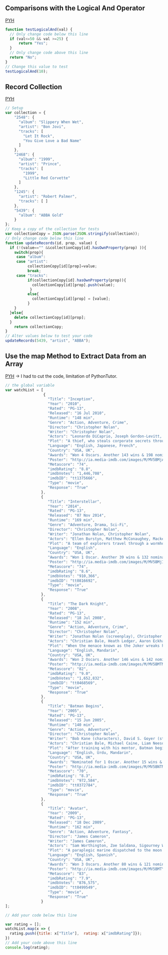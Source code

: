 ## Comparisons with the Logical And Operator
[PYH](http://www.pythontutor.com/javascript.html#code=function%20testLogicalAnd%28val%29%20%7B%0A%20%20//%20Only%20change%20code%20below%20this%20line%0A%20%20if%20%28val%3C%3D50%20%26%26%20val%20%3E%3D25%29%20%7B%0A%20%20%20%20%20%20return%20%22Yes%22%3B%0A%20%20%7D%0A%20%20//%20Only%20change%20code%20above%20this%20line%0A%20%20return%20%22No%22%3B%0A%7D%0A//%20Change%20this%20value%20to%20test%0AtestLogicalAnd%2810%29%3B&curInstr=3&mode=display&origin=opt-frontend.js&py=js&rawInputLstJSON=%5B%5D)
```js
function testLogicalAnd(val) {
  // Only change code below this line
  if (val<=50 && val >=25) {
      return "Yes";
  }
  // Only change code above this line
  return "No";
}
// Change this value to test
testLogicalAnd(10);
```


## Record Collection
[PYH]( http://www.pythontutor.com/javascript.html#code=//%20Setup%0Avar%20collection%20%3D%20%7B%0A%20%20%20%20%222548%22%3A%20%7B%0A%20%20%20%20%20%20%22album%22%3A%20%22Slippery%20When%20Wet%22,%0A%20%20%20%20%20%20%22artist%22%3A%20%22Bon%20Jovi%22,%0A%20%20%20%20%20%20%22tracks%22%3A%20%5B%20%0A%20%20%20%20%20%20%20%20%22Let%20It%20Rock%22,%20%0A%20%20%20%20%20%20%20%20%22You%20Give%20Love%20a%20Bad%20Name%22%20%0A%20%20%20%20%20%20%5D%0A%20%20%20%20%7D,%0A%20%20%20%20%222468%22%3A%20%7B%0A%20%20%20%20%20%20%22album%22%3A%20%221999%22,%0A%20%20%20%20%20%20%22artist%22%3A%20%22Prince%22,%0A%20%20%20%20%20%20%22tracks%22%3A%20%5B%20%0A%20%20%20%20%20%20%20%20%221999%22,%20%0A%20%20%20%20%20%20%20%20%22Little%20Red%20Corvette%22%20%0A%20%20%20%20%20%20%5D%0A%20%20%20%20%7D,%0A%20%20%20%20%221245%22%3A%20%7B%0A%20%20%20%20%20%20%22artist%22%3A%20%22Robert%20Palmer%22,%0A%20%20%20%20%20%20%22tracks%22%3A%20%5B%20%5D%0A%20%20%20%20%7D,%0A%20%20%20%20%225439%22%3A%20%7B%0A%20%20%20%20%20%20%22album%22%3A%20%22ABBA%20Gold%22%0A%20%20%20%20%7D%0A%7D%3B%0A//%20Keep%20a%20copy%20of%20the%20collection%20for%20tests%0Avar%20collectionCopy%20%3D%20JSON.parse%28JSON.stringify%28collection%29%29%3B%0A//%20Only%20change%20code%20below%20this%20line%0Afunction%20updateRecords%28id,%20prop,%20value%29%20%7B%0A%20%20if%20%28!%28value%3D%3D%22%22%20%26%26collectionCopy%5Bid%5D.hasOwnProperty%28prop%29%20%29%29%7B%0A%20%20%20%20switch%28prop%29%7B%0A%20%20%20%20%20case%20%22album%22%3A%0A%20%20%20%20%20case%20%22artist%22%3A%0A%20%20%20%20%20%20%20%20%20%20collectionCopy%5Bid%5D%5Bprop%5D%3Dvalue%3B%0A%20%20%20%20%20%20%20%20%20%20break%3B%0A%20%20%20%20%20case%20%22tracks%22%3A%0A%20%20%20%20%20%20%20%20%20%20if%28collectionCopy%5Bid%5D.hasOwnProperty%28prop%29%29%7B%0A%20%20%20%20%20%20%20%20%20%20%20%20collectionCopy%5Bid%5D%5Bprop%5D.push%28value%29%3B%0A%20%20%20%20%20%20%20%20%20%20%20%7D%0A%20%20%20%20%20%20%20%20%20%20else%7B%0A%20%20%20%20%20%20%20%20%20%20%20%20collectionCopy%5Bid%5D%5Bprop%5D%20%3D%20%5Bvalue%5D%3B%0A%20%20%20%20%20%20%20%20%20%20%7D%0A%20%20%20%20%7D%20%20%20%20%20%20%0A%20%20%7Delse%7B%0A%20%20%20%20delete%20collectionCopy%5Bid%5D%5Bprop%5D%3B%0A%20%20%7D%0A%20%20%20%20return%20collectionCopy%3B%0A%7D%0A//%20Alter%20values%20below%20to%20test%20your%20code%0AupdateRecords%285439,%20%22artist%22,%20%22ABBA%22%29%3B&curInstr=8&mode=display&origin=opt-frontend.js&py=js&rawInputLstJSON=%5B%5D)  
```js
// Setup
var collection = {
    "2548": {
      "album": "Slippery When Wet",
      "artist": "Bon Jovi",
      "tracks": [ 
        "Let It Rock", 
        "You Give Love a Bad Name" 
      ]
    },
    "2468": {
      "album": "1999",
      "artist": "Prince",
      "tracks": [ 
        "1999", 
        "Little Red Corvette" 
      ]
    },
    "1245": {
      "artist": "Robert Palmer",
      "tracks": [ ]
    },
    "5439": {
      "album": "ABBA Gold"
    }
};
// Keep a copy of the collection for tests
var collectionCopy = JSON.parse(JSON.stringify(collection));
// Only change code below this line
function updateRecords(id, prop, value) {
  if (!(value=="" &&collectionCopy[id].hasOwnProperty(prop) )){
    switch(prop){
     case "album":
     case "artist":
          collectionCopy[id][prop]=value;
          break;
     case "tracks":
          if(collectionCopy[id].hasOwnProperty(prop)){
            collectionCopy[id][prop].push(value);
           }
          else{
            collectionCopy[id][prop] = [value];
          }
    }      
  }else{
    delete collectionCopy[id][prop];
  }
    return collectionCopy;
}
// Alter values below to test your code
updateRecords(5439, "artist", "ABBA");
```

## Use the map Method to Extract Data from an Array
[PYH](http://www.pythontutor.com/javascript.html#code=//%20the%20global%20variable%0Avar%20watchList%20%3D%20%5B%0A%20%20%20%20%20%20%20%20%20%20%20%20%20%20%20%20%20%7B%20%20%0A%20%20%20%20%20%20%20%20%20%20%20%20%20%20%20%20%20%20%20%22Title%22%3A%20%22Inception%22,%0A%20%20%20%20%20%20%20%20%20%20%20%20%20%20%20%20%20%20%20%22Year%22%3A%20%222010%22,%0A%20%20%20%20%20%20%20%20%20%20%20%20%20%20%20%20%20%20%20%22Rated%22%3A%20%22PG-13%22,%0A%20%20%20%20%20%20%20%20%20%20%20%20%20%20%20%20%20%20%20%22Released%22%3A%20%2216%20Jul%202010%22,%0A%20%20%20%20%20%20%20%20%20%20%20%20%20%20%20%20%20%20%20%22Runtime%22%3A%20%22148%20min%22,%0A%20%20%20%20%20%20%20%20%20%20%20%20%20%20%20%20%20%20%20%22Genre%22%3A%20%22Action,%20Adventure,%20Crime%22,%0A%20%20%20%20%20%20%20%20%20%20%20%20%20%20%20%20%20%20%20%22Director%22%3A%20%22Christopher%20Nolan%22,%0A%20%20%20%20%20%20%20%20%20%20%20%20%20%20%20%20%20%20%20%22Writer%22%3A%20%22Christopher%20Nolan%22,%0A%20%20%20%20%20%20%20%20%20%20%20%20%20%20%20%20%20%20%20%22Actors%22%3A%20%22Leonardo%20DiCaprio,%20Joseph%20Gordon-Levitt,%20Ellen%20Page,%20Tom%20Hardy%22,%0A%20%20%20%20%20%20%20%20%20%20%20%20%20%20%20%20%20%20%20%22Plot%22%3A%20%22A%20thief,%20who%20steals%20corporate%20secrets%20through%20use%20of%20dream-sharing%20technology,%20is%20given%20the%20inverse%20task%20of%20planting%20an%20idea%20into%20the%20mind%20of%20a%20CEO.%22,%0A%20%20%20%20%20%20%20%20%20%20%20%20%20%20%20%20%20%20%20%22Language%22%3A%20%22English,%20Japanese,%20French%22,%0A%20%20%20%20%20%20%20%20%20%20%20%20%20%20%20%20%20%20%20%22Country%22%3A%20%22USA,%20UK%22,%0A%20%20%20%20%20%20%20%20%20%20%20%20%20%20%20%20%20%20%20%22Awards%22%3A%20%22Won%204%20Oscars.%20Another%20143%20wins%20%26%20198%20nominations.%22,%0A%20%20%20%20%20%20%20%20%20%20%20%20%20%20%20%20%20%20%20%22Poster%22%3A%20%22http%3A//ia.media-imdb.com/images/M/MV5BMjAxMzY3NjcxNF5BMl5BanBnXkFtZTcwNTI5OTM0Mw%40%40._V1_SX300.jpg%22,%0A%20%20%20%20%20%20%20%20%20%20%20%20%20%20%20%20%20%20%20%22Metascore%22%3A%20%2274%22,%0A%20%20%20%20%20%20%20%20%20%20%20%20%20%20%20%20%20%20%20%22imdbRating%22%3A%20%228.8%22,%0A%20%20%20%20%20%20%20%20%20%20%20%20%20%20%20%20%20%20%20%22imdbVotes%22%3A%20%221,446,708%22,%0A%20%20%20%20%20%20%20%20%20%20%20%20%20%20%20%20%20%20%20%22imdbID%22%3A%20%22tt1375666%22,%0A%20%20%20%20%20%20%20%20%20%20%20%20%20%20%20%20%20%20%20%22Type%22%3A%20%22movie%22,%0A%20%20%20%20%20%20%20%20%20%20%20%20%20%20%20%20%20%20%20%22Response%22%3A%20%22True%22%0A%20%20%20%20%20%20%20%20%20%20%20%20%20%20%20%20%7D,%0A%20%20%20%20%20%20%20%20%20%20%20%20%20%20%20%20%7B%20%20%0A%20%20%20%20%20%20%20%20%20%20%20%20%20%20%20%20%20%20%20%22Title%22%3A%20%22Interstellar%22,%0A%20%20%20%20%20%20%20%20%20%20%20%20%20%20%20%20%20%20%20%22Year%22%3A%20%222014%22,%0A%20%20%20%20%20%20%20%20%20%20%20%20%20%20%20%20%20%20%20%22Rated%22%3A%20%22PG-13%22,%0A%20%20%20%20%20%20%20%20%20%20%20%20%20%20%20%20%20%20%20%22Released%22%3A%20%2207%20Nov%202014%22,%0A%20%20%20%20%20%20%20%20%20%20%20%20%20%20%20%20%20%20%20%22Runtime%22%3A%20%22169%20min%22,%0A%20%20%20%20%20%20%20%20%20%20%20%20%20%20%20%20%20%20%20%22Genre%22%3A%20%22Adventure,%20Drama,%20Sci-Fi%22,%0A%20%20%20%20%20%20%20%20%20%20%20%20%20%20%20%20%20%20%20%22Director%22%3A%20%22Christopher%20Nolan%22,%0A%20%20%20%20%20%20%20%20%20%20%20%20%20%20%20%20%20%20%20%22Writer%22%3A%20%22Jonathan%20Nolan,%20Christopher%20Nolan%22,%0A%20%20%20%20%20%20%20%20%20%20%20%20%20%20%20%20%20%20%20%22Actors%22%3A%20%22Ellen%20Burstyn,%20Matthew%20McConaughey,%20Mackenzie%20Foy,%20John%20Lithgow%22,%0A%20%20%20%20%20%20%20%20%20%20%20%20%20%20%20%20%20%20%20%22Plot%22%3A%20%22A%20team%20of%20explorers%20travel%20through%20a%20wormhole%20in%20space%20in%20an%20attempt%20to%20ensure%20humanity's%20survival.%22,%0A%20%20%20%20%20%20%20%20%20%20%20%20%20%20%20%20%20%20%20%22Language%22%3A%20%22English%22,%0A%20%20%20%20%20%20%20%20%20%20%20%20%20%20%20%20%20%20%20%22Country%22%3A%20%22USA,%20UK%22,%0A%20%20%20%20%20%20%20%20%20%20%20%20%20%20%20%20%20%20%20%22Awards%22%3A%20%22Won%201%20Oscar.%20Another%2039%20wins%20%26%20132%20nominations.%22,%0A%20%20%20%20%20%20%20%20%20%20%20%20%20%20%20%20%20%20%20%22Poster%22%3A%20%22http%3A//ia.media-imdb.com/images/M/MV5BMjIxNTU4MzY4MF5BMl5BanBnXkFtZTgwMzM4ODI3MjE%40._V1_SX300.jpg%22,%0A%20%20%20%20%20%20%20%20%20%20%20%20%20%20%20%20%20%20%20%22Metascore%22%3A%20%2274%22,%0A%20%20%20%20%20%20%20%20%20%20%20%20%20%20%20%20%20%20%20%22imdbRating%22%3A%20%228.6%22,%0A%20%20%20%20%20%20%20%20%20%20%20%20%20%20%20%20%20%20%20%22imdbVotes%22%3A%20%22910,366%22,%0A%20%20%20%20%20%20%20%20%20%20%20%20%20%20%20%20%20%20%20%22imdbID%22%3A%20%22tt0816692%22,%0A%20%20%20%20%20%20%20%20%20%20%20%20%20%20%20%20%20%20%20%22Type%22%3A%20%22movie%22,%0A%20%20%20%20%20%20%20%20%20%20%20%20%20%20%20%20%20%20%20%22Response%22%3A%20%22True%22%0A%20%20%20%20%20%20%20%20%20%20%20%20%20%20%20%20%7D%20%20%20%20%20%20%20%20%20%20%20%20%20%20%20%20%0A%5D%3B%0A%0A//%20Add%20your%20code%20below%20this%20line%0A%0Avar%20rating%20%3D%20%5B%5D%3B%0AwatchList.map%28x%20%3D%3E%20%7B%20%0A%20%20rating.push%28%7Btitle%3A%20x%5B%22Title%22%5D,%20%20rating%3A%20x%5B%22imdbRating%22%5D%7D%29%3B%0A%7D%29%0A//%20Add%20your%20code%20above%20this%20line%0Aconsole.log%28rating%29%3B%20&curInstr=7&mode=display&origin=opt-frontend.js&py=js&rawInputLstJSON=%5B%5D) -> I had to cut the code, limitation of PythonTutor.
```js
// the global variable
var watchList = [
                 {  
                   "Title": "Inception",
                   "Year": "2010",
                   "Rated": "PG-13",
                   "Released": "16 Jul 2010",
                   "Runtime": "148 min",
                   "Genre": "Action, Adventure, Crime",
                   "Director": "Christopher Nolan",
                   "Writer": "Christopher Nolan",
                   "Actors": "Leonardo DiCaprio, Joseph Gordon-Levitt, Ellen Page, Tom Hardy",
                   "Plot": "A thief, who steals corporate secrets through use of dream-sharing technology, is given the inverse task of planting an idea into the mind of a CEO.",
                   "Language": "English, Japanese, French",
                   "Country": "USA, UK",
                   "Awards": "Won 4 Oscars. Another 143 wins & 198 nominations.",
                   "Poster": "http://ia.media-imdb.com/images/M/MV5BMjAxMzY3NjcxNF5BMl5BanBnXkFtZTcwNTI5OTM0Mw@@._V1_SX300.jpg",
                   "Metascore": "74",
                   "imdbRating": "8.8",
                   "imdbVotes": "1,446,708",
                   "imdbID": "tt1375666",
                   "Type": "movie",
                   "Response": "True"
                },
                {  
                   "Title": "Interstellar",
                   "Year": "2014",
                   "Rated": "PG-13",
                   "Released": "07 Nov 2014",
                   "Runtime": "169 min",
                   "Genre": "Adventure, Drama, Sci-Fi",
                   "Director": "Christopher Nolan",
                   "Writer": "Jonathan Nolan, Christopher Nolan",
                   "Actors": "Ellen Burstyn, Matthew McConaughey, Mackenzie Foy, John Lithgow",
                   "Plot": "A team of explorers travel through a wormhole in space in an attempt to ensure humanity's survival.",
                   "Language": "English",
                   "Country": "USA, UK",
                   "Awards": "Won 1 Oscar. Another 39 wins & 132 nominations.",
                   "Poster": "http://ia.media-imdb.com/images/M/MV5BMjIxNTU4MzY4MF5BMl5BanBnXkFtZTgwMzM4ODI3MjE@._V1_SX300.jpg",
                   "Metascore": "74",
                   "imdbRating": "8.6",
                   "imdbVotes": "910,366",
                   "imdbID": "tt0816692",
                   "Type": "movie",
                   "Response": "True"
                },
                {
                   "Title": "The Dark Knight",
                   "Year": "2008",
                   "Rated": "PG-13",
                   "Released": "18 Jul 2008",
                   "Runtime": "152 min",
                   "Genre": "Action, Adventure, Crime",
                   "Director": "Christopher Nolan",
                   "Writer": "Jonathan Nolan (screenplay), Christopher Nolan (screenplay), Christopher Nolan (story), David S. Goyer (story), Bob Kane (characters)",
                   "Actors": "Christian Bale, Heath Ledger, Aaron Eckhart, Michael Caine",
                   "Plot": "When the menace known as the Joker wreaks havoc and chaos on the people of Gotham, the caped crusader must come to terms with one of the greatest psychological tests of his ability to fight injustice.",
                   "Language": "English, Mandarin",
                   "Country": "USA, UK",
                   "Awards": "Won 2 Oscars. Another 146 wins & 142 nominations.",
                   "Poster": "http://ia.media-imdb.com/images/M/MV5BMTMxNTMwODM0NF5BMl5BanBnXkFtZTcwODAyMTk2Mw@@._V1_SX300.jpg",
                   "Metascore": "82",
                   "imdbRating": "9.0",
                   "imdbVotes": "1,652,832",
                   "imdbID": "tt0468569",
                   "Type": "movie",
                   "Response": "True"
                },
                {  
                   "Title": "Batman Begins",
                   "Year": "2005",
                   "Rated": "PG-13",
                   "Released": "15 Jun 2005",
                   "Runtime": "140 min",
                   "Genre": "Action, Adventure",
                   "Director": "Christopher Nolan",
                   "Writer": "Bob Kane (characters), David S. Goyer (story), Christopher Nolan (screenplay), David S. Goyer (screenplay)",
                   "Actors": "Christian Bale, Michael Caine, Liam Neeson, Katie Holmes",
                   "Plot": "After training with his mentor, Batman begins his fight to free crime-ridden Gotham City from the corruption that Scarecrow and the League of Shadows have cast upon it.",
                   "Language": "English, Urdu, Mandarin",
                   "Country": "USA, UK",
                   "Awards": "Nominated for 1 Oscar. Another 15 wins & 66 nominations.",
                   "Poster": "http://ia.media-imdb.com/images/M/MV5BNTM3OTc0MzM2OV5BMl5BanBnXkFtZTYwNzUwMTI3._V1_SX300.jpg",
                   "Metascore": "70",
                   "imdbRating": "8.3",
                   "imdbVotes": "972,584",
                   "imdbID": "tt0372784",
                   "Type": "movie",
                   "Response": "True"
                },
                {
                   "Title": "Avatar",
                   "Year": "2009",
                   "Rated": "PG-13",
                   "Released": "18 Dec 2009",
                   "Runtime": "162 min",
                   "Genre": "Action, Adventure, Fantasy",
                   "Director": "James Cameron",
                   "Writer": "James Cameron",
                   "Actors": "Sam Worthington, Zoe Saldana, Sigourney Weaver, Stephen Lang",
                   "Plot": "A paraplegic marine dispatched to the moon Pandora on a unique mission becomes torn between following his orders and protecting the world he feels is his home.",
                   "Language": "English, Spanish",
                   "Country": "USA, UK",
                   "Awards": "Won 3 Oscars. Another 80 wins & 121 nominations.",
                   "Poster": "http://ia.media-imdb.com/images/M/MV5BMTYwOTEwNjAzMl5BMl5BanBnXkFtZTcwODc5MTUwMw@@._V1_SX300.jpg",
                   "Metascore": "83",
                   "imdbRating": "7.9",
                   "imdbVotes": "876,575",
                   "imdbID": "tt0499549",
                   "Type": "movie",
                   "Response": "True"
                }
];

// Add your code below this line

var rating = [];
watchList.map(x => { 
  rating.push({title: x["Title"],  rating: x["imdbRating"]});
})
// Add your code above this line
console.log(rating); 
```
